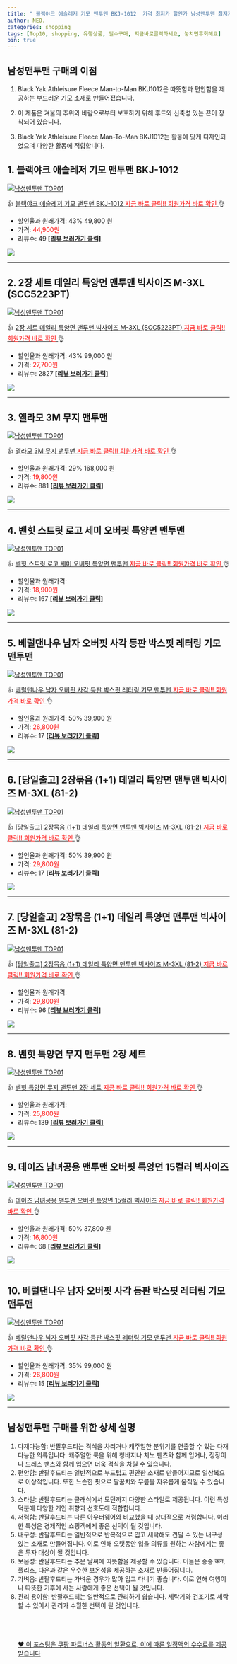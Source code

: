 ```yaml
---
title: " 블랙야크 애슬레저 기모 맨투맨 BKJ-1012  가격 최저가 할인가 남성맨투맨 최저가 추천 제품 비교"
author: NEO.
categories: shopping
tags: [Top10, shopping, 유행상품, 필수구매, 지금바로클릭하세요, 놓치면후회해요]
pin: true
---
```

## 남성맨투맨 구매의 이점
1. Black Yak Athleisure Fleece Man-to-Man BKJ1012은 따뜻함과 편안함을 제공하는 부드러운 기모 소재로 만들어졌습니다.

2. 이 제품은 겨울의 추위와 바람으로부터 보호하기 위해 후드와 신축성 있는 끈이 장착되어 있습니다.

3. Black Yak Athleisure Fleece Man-To-Man BKJ1012는 활동에 맞게 디자인되었으며 다양한 활동에 적합합니다.

   

## 1.  블랙야크 애슬레저 기모 맨투맨 BKJ-1012 

[![남성맨투맨 TOP01](https://thumbnail10.coupangcdn.com/thumbnails/remote/490x490ex/image/vendor_inventory/ea1c/eb9256631a7b51472ce0d2b265b5cbb3928df0268b261ec00ed2ad261812.jpg)](https://link.coupang.com/re/AFFSDP?lptag=AF3617701&subid=GithubCoopas&pageKey=6839802639&traceid=V0-153&itemId=20399812762&vendorItemId=87482266525)


👍 [ 블랙야크 애슬레저 기모 맨투맨 BKJ-1012  <font color=red> 지금 바로 클릭!! 회원가격 바로 확인 </font> ](https://link.coupang.com/re/AFFSDP?lptag=AF3617701&subid=GithubCoopas&pageKey=6839802639&traceid=V0-153&itemId=20399812762&vendorItemId=87482266525) 👌 


- 할인율과 원래가격: 43%  49,800   원
- 가격: <span style='color:red'>44,900원</span>
- 리뷰수: 49  [**[리뷰 보러가기 클릭]**](https://link.coupang.com/re/AFFSDP?lptag=AF3617701&subid=GithubCoopas&pageKey=6839802639&traceid=V0-153&itemId=20399812762&vendorItemId=87482266525)

[![](/discount_price.png)](https://link.coupang.com/re/AFFSDP?lptag=AF3617701&subid=GithubCoopas&pageKey=6839802639&traceid=V0-153&itemId=20399812762&vendorItemId=87482266525)

---


   

## 2.  2장 세트 데일리 특양면 맨투맨 빅사이즈 M-3XL (SCC5223PT) 

[![남성맨투맨 TOP01](https://thumbnail7.coupangcdn.com/thumbnails/remote/490x490ex/image/vendor_inventory/3d94/bfc31dc1afd8310725b3a45fb1e2019d567deb2f33e0e09aa59931c0eb79.jpg)](https://link.coupang.com/re/AFFSDP?lptag=AF3617701&subid=GithubCoopas&pageKey=6047099050&traceid=V0-153&itemId=11072516037&vendorItemId=78351988633)


👍 [ 2장 세트 데일리 특양면 맨투맨 빅사이즈 M-3XL (SCC5223PT)  <font color=red> 지금 바로 클릭!! 회원가격 바로 확인 </font> ](https://link.coupang.com/re/AFFSDP?lptag=AF3617701&subid=GithubCoopas&pageKey=6047099050&traceid=V0-153&itemId=11072516037&vendorItemId=78351988633) 👌 


- 할인율과 원래가격: 43%  99,000   원
- 가격: <span style='color:red'>27,700원</span>
- 리뷰수: 2827  [**[리뷰 보러가기 클릭]**](https://link.coupang.com/re/AFFSDP?lptag=AF3617701&subid=GithubCoopas&pageKey=6047099050&traceid=V0-153&itemId=11072516037&vendorItemId=78351988633)

[![](/discount_price.png)](https://link.coupang.com/re/AFFSDP?lptag=AF3617701&subid=GithubCoopas&pageKey=6047099050&traceid=V0-153&itemId=11072516037&vendorItemId=78351988633)

---


   

## 3.  엘라모 3M 무지 맨투맨 

[![남성맨투맨 TOP01](https://thumbnail6.coupangcdn.com/thumbnails/remote/490x490ex/image/retail/images/2020/10/18/12/1/d8056958-987a-486d-a7d5-c30c8071da98.jpg)](https://link.coupang.com/re/AFFSDP?lptag=AF3617701&subid=GithubCoopas&pageKey=2138864984&traceid=V0-153&itemId=3913692059&vendorItemId=71898245512)


👍 [ 엘라모 3M 무지 맨투맨  <font color=red> 지금 바로 클릭!! 회원가격 바로 확인 </font> ](https://link.coupang.com/re/AFFSDP?lptag=AF3617701&subid=GithubCoopas&pageKey=2138864984&traceid=V0-153&itemId=3913692059&vendorItemId=71898245512) 👌 


- 할인율과 원래가격: 29%  168,000   원
- 가격: <span style='color:red'>19,800원</span>
- 리뷰수: 881  [**[리뷰 보러가기 클릭]**](https://link.coupang.com/re/AFFSDP?lptag=AF3617701&subid=GithubCoopas&pageKey=2138864984&traceid=V0-153&itemId=3913692059&vendorItemId=71898245512)

[![](/discount_price.png)](https://link.coupang.com/re/AFFSDP?lptag=AF3617701&subid=GithubCoopas&pageKey=2138864984&traceid=V0-153&itemId=3913692059&vendorItemId=71898245512)

---


   

## 4.  벤힛 스트릿 로고 세미 오버핏 특양면 맨투맨 

[![남성맨투맨 TOP01](https://thumbnail8.coupangcdn.com/thumbnails/remote/490x490ex/image/retail/images/2951854267809173-0568d0be-49da-41e2-bda6-80d401a432b9.jpg)](https://link.coupang.com/re/AFFSDP?lptag=AF3617701&subid=GithubCoopas&pageKey=1504180262&traceid=V0-153&itemId=2582927015&vendorItemId=70575154432)


👍 [ 벤힛 스트릿 로고 세미 오버핏 특양면 맨투맨  <font color=red> 지금 바로 클릭!! 회원가격 바로 확인 </font> ](https://link.coupang.com/re/AFFSDP?lptag=AF3617701&subid=GithubCoopas&pageKey=1504180262&traceid=V0-153&itemId=2582927015&vendorItemId=70575154432) 👌 


- 할인율과 원래가격: 
- 가격: <span style='color:red'>18,900원</span>
- 리뷰수: 167  [**[리뷰 보러가기 클릭]**](https://link.coupang.com/re/AFFSDP?lptag=AF3617701&subid=GithubCoopas&pageKey=1504180262&traceid=V0-153&itemId=2582927015&vendorItemId=70575154432)

[![](/discount_price.png)](https://link.coupang.com/re/AFFSDP?lptag=AF3617701&subid=GithubCoopas&pageKey=1504180262&traceid=V0-153&itemId=2582927015&vendorItemId=70575154432)

---


   

## 5.  베럴댄나우 남자 오버핏 사각 등판 박스핏 레터링 기모 맨투맨 

[![남성맨투맨 TOP01](https://thumbnail8.coupangcdn.com/thumbnails/remote/490x490ex/image/vendor_inventory/db18/ab68f57d8e9aeca4c9aae3e9e9bc8e01cf8d84d64cbb723896c413faa9b7.jpg)](https://link.coupang.com/re/AFFSDP?lptag=AF3617701&subid=GithubCoopas&pageKey=6736476366&traceid=V0-153&itemId=15711863160&vendorItemId=82926080294)


👍 [ 베럴댄나우 남자 오버핏 사각 등판 박스핏 레터링 기모 맨투맨  <font color=red> 지금 바로 클릭!! 회원가격 바로 확인 </font> ](https://link.coupang.com/re/AFFSDP?lptag=AF3617701&subid=GithubCoopas&pageKey=6736476366&traceid=V0-153&itemId=15711863160&vendorItemId=82926080294) 👌 


- 할인율과 원래가격: 50%  39,900   원
- 가격: <span style='color:red'>26,800원</span>
- 리뷰수: 17  [**[리뷰 보러가기 클릭]**](https://link.coupang.com/re/AFFSDP?lptag=AF3617701&subid=GithubCoopas&pageKey=6736476366&traceid=V0-153&itemId=15711863160&vendorItemId=82926080294)

[![](/discount_price.png)](https://link.coupang.com/re/AFFSDP?lptag=AF3617701&subid=GithubCoopas&pageKey=6736476366&traceid=V0-153&itemId=15711863160&vendorItemId=82926080294)

---


   

## 6.  [당일출고] 2장묶음 (1+1) 데일리 특양면 맨투맨 빅사이즈 M-3XL (81-2) 

[![남성맨투맨 TOP01](https://thumbnail10.coupangcdn.com/thumbnails/remote/490x490ex/image/vendor_inventory/392b/5778fc135760f5570bf946040c153cc0833650c65e4287f5f8c58026f22f.png)](https://link.coupang.com/re/AFFSDP?lptag=AF3617701&subid=GithubCoopas&pageKey=6865866181&traceid=V0-153&itemId=16410152175&vendorItemId=79564044085)


👍 [ [당일출고] 2장묶음 (1+1) 데일리 특양면 맨투맨 빅사이즈 M-3XL (81-2)  <font color=red> 지금 바로 클릭!! 회원가격 바로 확인 </font> ](https://link.coupang.com/re/AFFSDP?lptag=AF3617701&subid=GithubCoopas&pageKey=6865866181&traceid=V0-153&itemId=16410152175&vendorItemId=79564044085) 👌 


- 할인율과 원래가격: 50%  39,900   원
- 가격: <span style='color:red'>29,800원</span>
- 리뷰수: 17  [**[리뷰 보러가기 클릭]**](https://link.coupang.com/re/AFFSDP?lptag=AF3617701&subid=GithubCoopas&pageKey=6865866181&traceid=V0-153&itemId=16410152175&vendorItemId=79564044085)

[![](/discount_price.png)](https://link.coupang.com/re/AFFSDP?lptag=AF3617701&subid=GithubCoopas&pageKey=6865866181&traceid=V0-153&itemId=16410152175&vendorItemId=79564044085)

---


   

## 7.  [당일출고] 2장묶음 (1+1) 데일리 특양면 맨투맨 빅사이즈 M-3XL (81-2) 

[![남성맨투맨 TOP01](https://thumbnail10.coupangcdn.com/thumbnails/remote/490x490ex/image/vendor_inventory/392b/5778fc135760f5570bf946040c153cc0833650c65e4287f5f8c58026f22f.png)](https://link.coupang.com/re/AFFSDP?lptag=AF3617701&subid=GithubCoopas&pageKey=6865866181&traceid=V0-153&itemId=16410152054&vendorItemId=87549328268)


👍 [ [당일출고] 2장묶음 (1+1) 데일리 특양면 맨투맨 빅사이즈 M-3XL (81-2)  <font color=red> 지금 바로 클릭!! 회원가격 바로 확인 </font> ](https://link.coupang.com/re/AFFSDP?lptag=AF3617701&subid=GithubCoopas&pageKey=6865866181&traceid=V0-153&itemId=16410152054&vendorItemId=87549328268) 👌 


- 할인율과 원래가격: 
- 가격: <span style='color:red'>29,800원</span>
- 리뷰수: 96  [**[리뷰 보러가기 클릭]**](https://link.coupang.com/re/AFFSDP?lptag=AF3617701&subid=GithubCoopas&pageKey=6865866181&traceid=V0-153&itemId=16410152054&vendorItemId=87549328268)

[![](/discount_price.png)](https://link.coupang.com/re/AFFSDP?lptag=AF3617701&subid=GithubCoopas&pageKey=6865866181&traceid=V0-153&itemId=16410152054&vendorItemId=87549328268)

---


   

## 8.  벤힛 특양면 무지 맨투맨 2장 세트 

[![남성맨투맨 TOP01](https://thumbnail6.coupangcdn.com/thumbnails/remote/490x490ex/image/retail/images/10650514020226492-c0b9a2b6-bc73-4fd3-a975-414ae7fe12a3.jpg)](https://link.coupang.com/re/AFFSDP?lptag=AF3617701&subid=GithubCoopas&pageKey=6123795849&traceid=V0-153&itemId=11626702343&vendorItemId=78901323461)


👍 [ 벤힛 특양면 무지 맨투맨 2장 세트  <font color=red> 지금 바로 클릭!! 회원가격 바로 확인 </font> ](https://link.coupang.com/re/AFFSDP?lptag=AF3617701&subid=GithubCoopas&pageKey=6123795849&traceid=V0-153&itemId=11626702343&vendorItemId=78901323461) 👌 


- 할인율과 원래가격: 
- 가격: <span style='color:red'>25,800원</span>
- 리뷰수: 139  [**[리뷰 보러가기 클릭]**](https://link.coupang.com/re/AFFSDP?lptag=AF3617701&subid=GithubCoopas&pageKey=6123795849&traceid=V0-153&itemId=11626702343&vendorItemId=78901323461)

[![](/discount_price.png)](https://link.coupang.com/re/AFFSDP?lptag=AF3617701&subid=GithubCoopas&pageKey=6123795849&traceid=V0-153&itemId=11626702343&vendorItemId=78901323461)

---


   

## 9.  데이즈 남녀공용 맨투맨 오버핏 특양면 15컬러 빅사이즈 

[![남성맨투맨 TOP01](https://thumbnail8.coupangcdn.com/thumbnails/remote/490x490ex/image/vendor_inventory/5ccb/29c8c5ee4830ab6e006bf852416d3ce37f3a20f7f97f6058dcf8bead84cf.jpg)](https://link.coupang.com/re/AFFSDP?lptag=AF3617701&subid=GithubCoopas&pageKey=7613849007&traceid=V0-153&itemId=20171368338&vendorItemId=87263916063)


👍 [ 데이즈 남녀공용 맨투맨 오버핏 특양면 15컬러 빅사이즈  <font color=red> 지금 바로 클릭!! 회원가격 바로 확인 </font> ](https://link.coupang.com/re/AFFSDP?lptag=AF3617701&subid=GithubCoopas&pageKey=7613849007&traceid=V0-153&itemId=20171368338&vendorItemId=87263916063) 👌 


- 할인율과 원래가격: 50%  37,800   원
- 가격: <span style='color:red'>16,800원</span>
- 리뷰수: 68  [**[리뷰 보러가기 클릭]**](https://link.coupang.com/re/AFFSDP?lptag=AF3617701&subid=GithubCoopas&pageKey=7613849007&traceid=V0-153&itemId=20171368338&vendorItemId=87263916063)

[![](/discount_price.png)](https://link.coupang.com/re/AFFSDP?lptag=AF3617701&subid=GithubCoopas&pageKey=7613849007&traceid=V0-153&itemId=20171368338&vendorItemId=87263916063)

---


   

## 10.  베럴댄나우 남자 오버핏 사각 등판 박스핏 레터링 기모 맨투맨 

[![남성맨투맨 TOP01](https://thumbnail10.coupangcdn.com/thumbnails/remote/490x490ex/image/vendor_inventory/0e40/a8c8840842aeb8ac0c8ce8a7dfb08083ac377e7e2438e1b5f81ec5a0a03c.jpg)](https://link.coupang.com/re/AFFSDP?lptag=AF3617701&subid=GithubCoopas&pageKey=6736476366&traceid=V0-153&itemId=15711863154&vendorItemId=82926080271)


👍 [ 베럴댄나우 남자 오버핏 사각 등판 박스핏 레터링 기모 맨투맨  <font color=red> 지금 바로 클릭!! 회원가격 바로 확인 </font> ](https://link.coupang.com/re/AFFSDP?lptag=AF3617701&subid=GithubCoopas&pageKey=6736476366&traceid=V0-153&itemId=15711863154&vendorItemId=82926080271) 👌 


- 할인율과 원래가격: 35%  99,000   원
- 가격: <span style='color:red'>26,800원</span>
- 리뷰수: 15  [**[리뷰 보러가기 클릭]**](https://link.coupang.com/re/AFFSDP?lptag=AF3617701&subid=GithubCoopas&pageKey=6736476366&traceid=V0-153&itemId=15711863154&vendorItemId=82926080271)

[![](/discount_price.png)](https://link.coupang.com/re/AFFSDP?lptag=AF3617701&subid=GithubCoopas&pageKey=6736476366&traceid=V0-153&itemId=15711863154&vendorItemId=82926080271)

---
## 남성맨투맨 구매를 위한 상세 설명
1. 다재다능함: 반팔후드티는 격식을 차리거나 캐주얼한 분위기를 연출할 수 있는 다재다능한 의류입니다. 캐주얼한 룩을 위해 청바지나 치노 팬츠와 함께 입거나, 정장이나 드레스 팬츠와 함께 입으면 더욱 격식을 차릴 수 있습니다.
2. 편안함: 반팔후드티는 일반적으로 부드럽고 편안한 소재로 만들어지므로 일상복으로 이상적입니다. 또한 느슨한 핏으로 팔꿈치와 무릎을 자유롭게 움직일 수 있습니다.
3. 스타일: 반팔후드티는 클래식에서 모던까지 다양한 스타일로 제공됩니다. 이런 특성 덕분에 다양한 개인 취향과 선호도에 적합합니다.
4. 저렴함: 반팔후드티는 다른 아우터웨어와 비교했을 때 상대적으로 저렴합니다. 이러한 특성은 경제적인 쇼핑객에게 좋은 선택이 될 것입니다.
5. 내구성: 반팔후드티는 일반적으로 반복적으로 입고 세탁해도 견딜 수 있는 내구성 있는 소재로 만들어집니다. 이로 인해 오랫동안 입을 의류를 원하는 사람에게는 좋은 투자 대상이 될 것입니다.
6. 보온성: 반팔후드티는 추운 날씨에 따뜻함을 제공할 수 있습니다. 이들은 종종 ऊन, 플리스, 다운과 같은 우수한 보온성을 제공하는 소재로 만들어집니다.
7. 가벼움: 반팔후드티는 가벼운 경우가 많아 입고 다니기 좋습니다. 이로 인해 여행이나 따뜻한 기후에 사는 사람에게 좋은 선택이 될 것입니다.
8. 관리 용이함: 반팔후드티는 일반적으로 관리하기 쉽습니다. 세탁기와 건조기로 세탁할 수 있어서 관리가 수월한 선택이 될 것입니다.<br><br><br><br><br> [ ❤  이 포스팅은 쿠팡 파트너스 활동의 일환으로, 이에 따른 일정액의 수수료를 제공받습니다](https://link.coupang.com/a/bcEFyh)